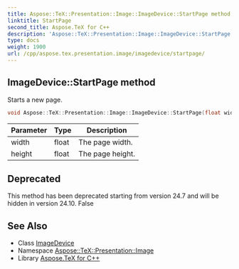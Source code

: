 ```yaml
---
title: Aspose::TeX::Presentation::Image::ImageDevice::StartPage method
linktitle: StartPage
second_title: Aspose.TeX for C++
description: 'Aspose::TeX::Presentation::Image::ImageDevice::StartPage method. Starts a new page in C++.'
type: docs
weight: 1900
url: /cpp/aspose.tex.presentation.image/imagedevice/startpage/
---
```

## ImageDevice::StartPage method


Starts a new page.

```cpp
void Aspose::TeX::Presentation::Image::ImageDevice::StartPage(float width, float height) override
```


| Parameter | Type | Description |
| --- | --- | --- |
| width | float | The page width. |
| height | float | The page height. |

## Deprecated
This method has been deprecated starting from version 24.7 and will be hidden in version 24.10. False 

## See Also

* Class [ImageDevice](../)
* Namespace [Aspose::TeX::Presentation::Image](../../)
* Library [Aspose.TeX for C++](../../../)
